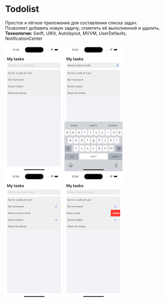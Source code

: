 # Todolist

Простое и лёгкое приложение для составления списка задач. Позволяет добавить новую задачу, отметить её выполненной и удалить.  
**Технологии:** Swift, UIKit, Autolayout, MVVM, UserDefaults, NotificationCenter

![AppScreenshot1](AppScreenshots/1.png) ![AppScreenshot2](AppScreenshots/2.png) ![AppScreenshot3](AppScreenshots/3.png) ![AppScreenshot4](AppScreenshots/4.png)